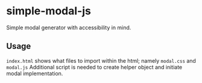 # simple-modal-js
Simple modal generator with accessibility in mind.

## Usage
`index.html` shows what files to import within the html; namely `modal.css` and `modal.js`
Additional script is needed to create helper object and initiate modal implementation.
